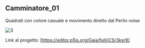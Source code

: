 ## Camminatore_01 
Quadrati con colore casuale e movimento diretto dal Perlin noise

![3](https://user-images.githubusercontent.com/76476654/111694988-de0bf500-8832-11eb-8e71-2c19470fccd5.png)

Link al progetto: [https://editor.p5js.org/Gaia/full/iCSr3ksr9]
